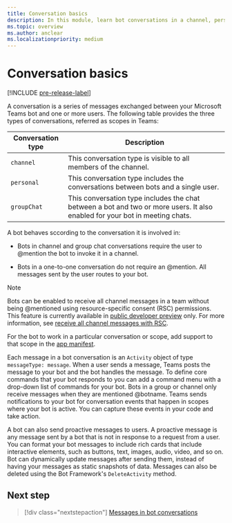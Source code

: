 ```yaml
---
title: Conversation basics
description: In this module, learn bot conversations in a channel, personal chat, and a group chat environment in Teams.
ms.topic: overview
ms.author: anclear
ms.localizationpriority: medium
---
```


# Conversation basics

[!INCLUDE [pre-release-label](~/includes/v4-to-v3-pointer-bots.md)]

A conversation is a series of messages exchanged between your Microsoft Teams bot and one or more users. The following table provides the three types of conversations, referred as scopes in Teams:

| Conversation type | Description |
| ------- | ----------- |
| `channel` | This conversation type is visible to all members of the channel. |
| `personal` | This conversation type includes the conversations between bots and a single user. |
| `groupChat` | This conversation type includes the chat between a bot and two or more users. It also enabled for your bot in meeting chats. |

A bot behaves sccording to the conversation it is involved in:

* Bots in channel and group chat conversations require the user to @mention the bot to invoke it in a channel.

* Bots in a one-to-one conversation do not require an @mention. All messages sent by the user routes to your bot.

> [!NOTE]
> Bots can be enabled to receive all channel messages in a team without being @mentioned using resource-specific consent (RSC) permissions. This feature is currently available in [public developer preview](../../../resources/dev-preview/developer-preview-intro.md) only. For more information, see [receive all channel messages with RSC](channel-messages-with-rsc.md).

For the bot to work in a particular conversation or scope, add support to that scope in the [app manifest](~/resources/schema/manifest-schema.md).

Each message in a bot conversation is an `Activity` object of type `messageType: message`. When a user sends a message, Teams posts the message to your bot and the bot handles the message. To define core commands that your bot responds to you can add a command menu with a drop-down list of commands for your bot. Bots in a group or channel only receive messages when they are mentioned @botname. Teams sends notifications to your bot for conversation events that happen in scopes where your bot is active. You can capture these events in your code and take action.

A bot can also send proactive messages to users. A proactive message is any message sent by a bot that is not in response to a request from a user. You can format your bot messages to include rich cards that include interactive elements, such as buttons, text, images, audio, video, and so on. Bot can dynamically update messages after sending them, instead of having your messages as static snapshots of data. Messages can also be deleted using the Bot Framework's `DeleteActivity` method.

## Next step

> [!div class="nextstepaction"]
> [Messages in bot conversations](~/bots/how-to/conversations/conversation-messages.md)
